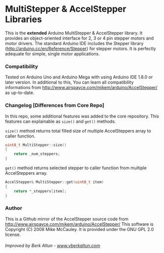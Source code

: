 # MultiStepper & AccelStepper Libraries

This is the **extended** Arduino MultiStepper & AccelStepper library. It provides an object-oriented interface for 2, 3 or 4 pin stepper motors and motor drivers. The standard Arduino IDE includes the Stepper library (http://arduino.cc/en/Reference/Stepper) for stepper motors. It is perfectly adequate for simple, single motor applications.

### Compatibility

Tested on Arduino Uno and Arduino Mega with using Arduino IDE 1.8.0 or later version. In additional to this, You can learn all compatibility informations from http://www.airspayce.com/mikem/arduino/AccelStepper/ as up-to-date.

### Changelog [Differences from Core Repo]

In this repo, some additional features was added to the core repository. This features can explainable as `size()` and `get()` methods.

`size()` method returns total filled size of multiple AccelSteppers array to caller function.

```C
uint8_t MultiStepper::size()
{
    return _num_steppers;
}
```

`get()` method returns selected stepper to caller function from multiple AccelSteppers array.

```C
AccelStepper& MultiStepper::get(uint8_t item)
{
    return *_steppers[item];
}

```

### Author

This is a Github mirror of the AccelStepper source code from http://www.airspayce.com/mikem/arduino/AccelStepper/ This software is Copyright (C) 2008 Mike McCauley. It is provided under the GNU GPL 2.0 license.

###### Improved by Berk Altun - www.vberkaltun.com

